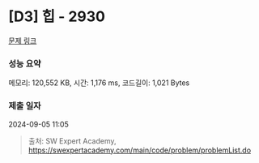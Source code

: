 # [D3] 힙 - 2930 

[문제 링크](https://swexpertacademy.com/main/code/problem/problemDetail.do?contestProbId=AV-Tj7ya3jYDFAXr) 

### 성능 요약

메모리: 120,552 KB, 시간: 1,176 ms, 코드길이: 1,021 Bytes

### 제출 일자

2024-09-05 11:05



> 출처: SW Expert Academy, https://swexpertacademy.com/main/code/problem/problemList.do